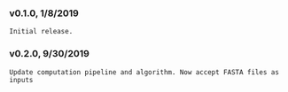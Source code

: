 ### v0.1.0, 1/8/2019
    Initial release.
### v0.2.0, 9/30/2019
    Update computation pipeline and algorithm. Now accept FASTA files as inputs

